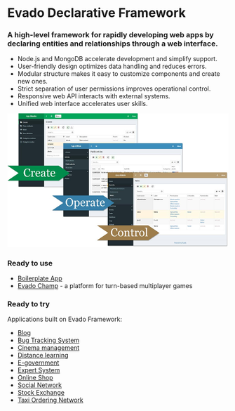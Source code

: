 # Evado Declarative Framework

### A high-level framework for rapidly developing web apps by declaring entities and relationships through a web interface.

- Node.js and MongoDB accelerate development and simplify support.
- User-friendly design optimizes data handling and reduces errors.
- Modular structure makes it easy to customize components and create new ones.
- Strict separation of user permissions improves operational control.
- Responsive web API interacts with external systems.
- Unified web interface accelerates user skills.

[![Evado Declarative Framework](doc/evado-framework-steps.jpg)](http://nervebit.com)

### Ready to use

- [Boilerplate App](https://github.com/mkhorin/evado-app-boilerplate)
- [Evado Champ](https://github.com/mkhorin/evado-champ) - a platform for turn-based multiplayer games

### Ready to try

Applications built on Evado Framework:

- [Blog](https://github.com/mkhorin/evado-app-blog)
- [Bug Tracking System](https://github.com/mkhorin/evado-app-bugs)
- [Cinema management](https://github.com/mkhorin/evado-app-cinema)
- [Distance learning](https://github.com/mkhorin/evado-app-elearning)
- [E-government](https://github.com/mkhorin/evado-app-egov)
- [Expert System](https://github.com/mkhorin/evado-app-expert)
- [Online Shop](https://github.com/mkhorin/evado-app-shop)
- [Social Network](https://github.com/mkhorin/evado-app-social)
- [Stock Exchange](https://github.com/mkhorin/evado-app-exchange)
- [Taxi Ordering Network](https://github.com/mkhorin/evado-app-taxi)